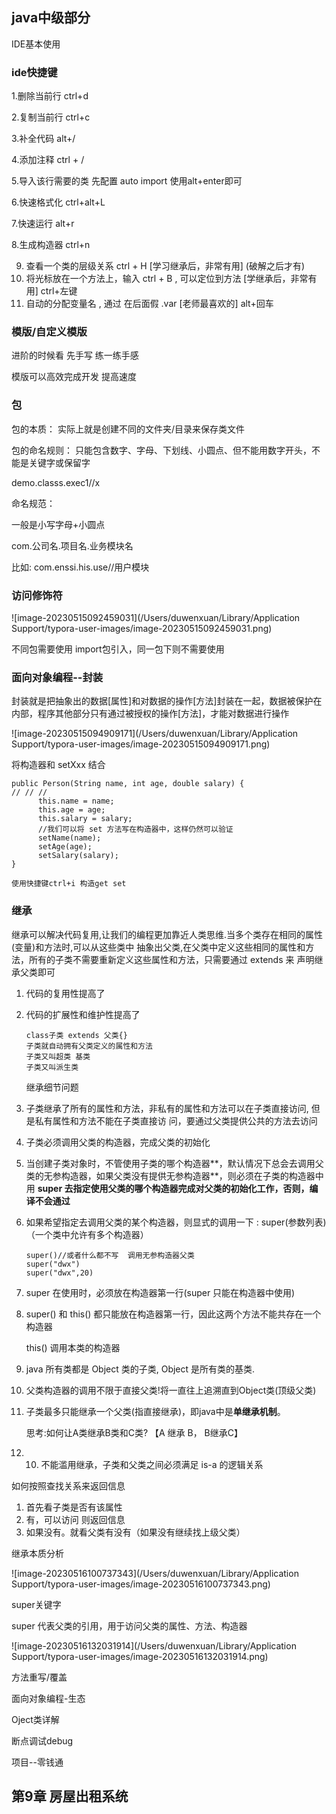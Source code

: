 ## java中级部分

IDE基本使用

### ide快捷键

1.删除当前行 ctrl+d

2.复制当前行 ctrl+c

3.补全代码 alt+/

4.添加注释 ctrl + /

5.导入该行需要的类 先配置 auto import 使用alt+enter即可

6.快速格式化 ctrl+alt+L

7.快速运行 alt+r 

8.生成构造器 ctrl+n 						 					

9) 查看一个类的层级关系 ctrl + H [学习继承后，非常有用]  (破解之后才有) 						
10) 将光标放在一个方法上，输入 ctrl + B , 可以定位到方法 [学继承后，非常有用]  ctrl+左键						
11) 自动的分配变量名 , 通过 在后面假 .var [老师最喜欢的] alt+回车  			

### 模版/自定义模版			

进阶的时候看 先手写 练一练手感

模版可以高效完成开发  提高速度 				

### 包

包的本质： 实际上就是创建不同的文件夹/目录来保存类文件

包的命名规则： 只能包含数字、字母、下划线、小圆点、但不能用数字开头，不能是关键字或保留字

demo.classs.exec1//x

命名规范：

一般是小写字母+小圆点

com.公司名.项目名.业务模块名

比如: com.enssi.his.use//用户模块

### 访问修饰符

![image-20230515092459031](/Users/duwenxuan/Library/Application Support/typora-user-images/image-20230515092459031.png)

不同包需要使用 import包引入，同一包下则不需要使用

### 面向对象编程--封装

封装就是把抽象出的数据[属性]和对数据的操作[方法]封装在一起，数据被保护在内部，程序其他部分只有通过被授权的操作[方法]，才能对数据进行操作

![image-20230515094909171](/Users/duwenxuan/Library/Application Support/typora-user-images/image-20230515094909171.png)

将构造器和 setXxx 结合

```
public Person(String name, int age, double salary) {
// // //
      this.name = name; 
      this.age = age; 
      this.salary = salary;
      //我们可以将 set 方法写在构造器中，这样仍然可以验证 
      setName(name);
      setAge(age);
      setSalary(salary);
}

使用快捷键ctrl+i 构造get set
```

### 继承

继承可以解决代码复用,让我们的编程更加靠近人类思维.当多个类存在相同的属性(变量)和方法时,可以从这些类中 抽象出父类,在父类中定义这些相同的属性和方法，所有的子类不需要重新定义这些属性和方法，只需要通过 extends 来 声明继承父类即可

1.  代码的复用性提高了

2. 代码的扩展性和维护性提高了

   ```
   class子类 extends 父类{}
   子类就自动拥有父类定义的属性和方法
   子类又叫超类 基类
   子类又叫派生类
   ```

   继承细节问题

1. 子类继承了所有的属性和方法，非私有的属性和方法可以在子类直接访问, 但是私有属性和方法不能在子类直接访 问，要通过父类提供公共的方法去访问

2. 子类必须调用父类的构造器，完成父类的初始化

3. 当创建子类对象时，不管使用子类的哪个构造器**，默认情况下总会去调用父类的无参构造器，如果父类没有提供无参构造器**，则必须在子类的构造器中用 **super 去指定使用父类的哪个构造器完成对父类的初始化工作，否则，编译不会通过**

4. 如果希望指定去调用父类的某个构造器，则显式的调用一下 : super(参数列表)（一个类中允许有多个构造器）

   ```
   super()//或者什么都不写  调用无参构造器父类
   super("dwx")
   super("dwx",20)
   ```

   

5. super 在使用时，必须放在构造器第一行(super 只能在构造器中使用)

6. super() 和 this() 都只能放在构造器第一行，因此这两个方法不能共存在一个构造器

   this() 调用本类的构造器

7. java 所有类都是 Object 类的子类, Object 是所有类的基类.

8. 父类构造器的调用不限于直接父类!将一直往上追溯直到Object类(顶级父类)

9. 子类最多只能继承一个父类(指直接继承)，即java中是**单继承机制**。

   

   思考:如何让A类继承B类和C类? 【A 继承 B， B继承C】

10. 10) 不能滥用继承，子类和父类之间必须满足 is-a 的逻辑关系

    

    

如何按照查找关系来返回信息

1. 首先看子类是否有该属性
2. 有，可以访问 则返回信息
3. 如果没有。就看父类有没有（如果没有继续找上级父类）

继承本质分析

![image-20230516100737343](/Users/duwenxuan/Library/Application Support/typora-user-images/image-20230516100737343.png)

super关键字

   super 代表父类的引用，用于访问父类的属性、方法、构造器

![image-20230516132031914](/Users/duwenxuan/Library/Application Support/typora-user-images/image-20230516132031914.png)



方法重写/覆盖

面向对象编程-生态

Oject类详解

断点调试debug

项目--零钱通

## 第9章 房屋出租系统
